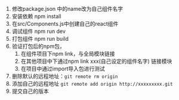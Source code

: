 1. 修改package.json 中的name改为自己组件名字
1. 安装依赖 npm install
1. 在src/Components.js中创建自己的react组件
1. 调试组件 npm run dev
1. 打包组件 npm run build
1. 验证打包后的npm包，
    1. 在组件项目下npm link，与全局模块链接
    1. 在其他项目中下通过npm link xxx(自己设定的组件名字) 链接模块
    1. 在项目中通过import导入包进行测试 
1. 删除默认的远程地址：``git remote rm origin``
1. 添加自己的远程地址 ``git remote add origin http://xxxxxxxxx.git``
1. 提交自己的版本